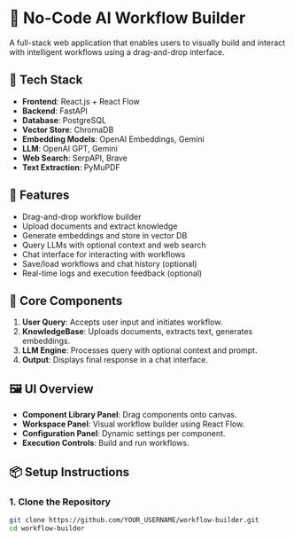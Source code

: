  
# 🧠 No-Code AI Workflow Builder

A full-stack web application that enables users to visually build and interact with intelligent workflows using a drag-and-drop interface.

## 🚀 Tech Stack

- **Frontend**: React.js + React Flow
- **Backend**: FastAPI
- **Database**: PostgreSQL
- **Vector Store**: ChromaDB
- **Embedding Models**: OpenAI Embeddings, Gemini
- **LLM**: OpenAI GPT, Gemini
- **Web Search**: SerpAPI, Brave
- **Text Extraction**: PyMuPDF

## 🎯 Features

- Drag-and-drop workflow builder
- Upload documents and extract knowledge
- Generate embeddings and store in vector DB
- Query LLMs with optional context and web search
- Chat interface for interacting with workflows
- Save/load workflows and chat history (optional)
- Real-time logs and execution feedback (optional)

## 🧩 Core Components

1. **User Query**: Accepts user input and initiates workflow.
2. **KnowledgeBase**: Uploads documents, extracts text, generates embeddings.
3. **LLM Engine**: Processes query with optional context and prompt.
4. **Output**: Displays final response in a chat interface.

## 🖼 UI Overview

- **Component Library Panel**: Drag components onto canvas.
- **Workspace Panel**: Visual workflow builder using React Flow.
- **Configuration Panel**: Dynamic settings per component.
- **Execution Controls**: Build and run workflows.

## 📦 Setup Instructions

### 1. Clone the Repository

```bash
git clone https://github.com/YOUR_USERNAME/workflow-builder.git
cd workflow-builder
